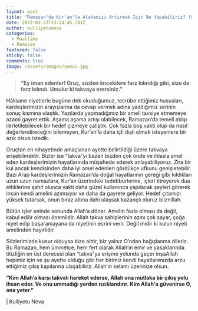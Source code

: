 ```yaml
---
layout: post
title: "Ramazan'da Kur'an'la Alakamızı Artırmak İçin Ne Yapabiliriz? (Sonuç) "
date: 2022-03-22T13:24:45.741Z
author: kulliyetuneva
categories:
  - Muallime
  - Ramazan
featured: false
sticky: false
comments: true
image: /assets/images/sonuc.jpg
---
```

<!--StartFragment-->

> **“Ey iman edenler! Oruç, sizden öncekilere farz kılındığı gibi, size de farz kılındı. Umulur ki takvaya erersiniz.”**

Hâlisane niyetlerle bugüne dek okuduğumuz, tecrübe ettiğimiz hususları, kardeşlerimizin arayışlarına da cevap vermek adına yazdığımız serinin sonuç kısmına ulaştık. Yazılarda yapmadığımız bir ameli tavsiye etmemeye azami gayret ettik. Aşama aşama artışı olabilecek, Ramazan’da temeli atılıp ilerletilebilecek bir hedef çizmeye çalıştık. Çok fazla boş vakti olup da nasıl değerlendireceğini bilemeyen, Kur’an’la daha içli dışlı olmak isteyenlere bir azık olsun istedik.

Oruçtan en nihayetinde amaçlanan ayette belirtildiği üzere takvaya erişebilmektir. Bizler ise “takva”yı bazen bizden çok önde ve ihlasla amel eden kardeşlerimizin hayatlarında müşahede ederek anlayabiliyoruz. Zira bir kul ancak kendisinden daha iyi amel edenleri gördükçe ufkunu genişletebilir. Bazı Arap kardeşlerimizin Ramazan’da doğal hayatlarının gereği gibi kıldıkları uzun uzun namazlara, Kur’an üzerindeki tedebbürlerine, içleri titreyerek dua ettiklerine şahit olunca vakti daha güzel kullanınca yapılacak şeyleri görerek insan kendi amelini azımsıyor ve daha da gayrete geliyor. Hedef çıtamızı yüksek tutarsak, onun biraz altına dahi ulaşsak kazançlı oluruz biiznillah.

Bütün işler eninde sonunda Allah’a döner. Amelin fazla olması da değil, kabul edilir olması önemlidir. Allah takva sahiplerinin azını çok sayar, çoğa niyet edip başaramayana da niyetinin ecrini verir. Değil midir ki kulun niyeti amelinden hayırlıdır.

Sözlerimizde kusur olduysa bize aittir, biz yalnız O’ndan bağışlanma dileriz. Bu Ramazan, hem ümmetçe, hem fert olarak Allah’ın emir ve yasaklarında titizliğin en üst derecesi olan “takva”ya erişme yolunda geçer inşaAllah hepimiz için ve şu ayette olduğu gibi her birimiz kendi hayatlarımızda arzu ettiğimiz çıkış kapılarına ulaşabiliriz. Allah’ın selamı üzerinize olsun.

**“Kim Allah’a karşı takvalı hareket ederse, Allah ona mutlaka bir çıkış yolu ihsan eder. Ve onu ummadığı yerden rızıklandırır. Kim Allah'a güvenirse O, ona yeter.”**

\| Kulliyetu Neva 

<!--EndFragment-->